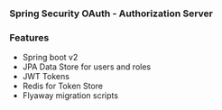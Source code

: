 ### Spring Security OAuth - Authorization Server

### Features

- Spring boot v2
- JPA Data Store for users and roles 
- JWT Tokens
- Redis for Token Store
- Flyaway migration scripts

